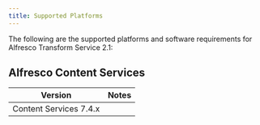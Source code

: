 ```yaml
---
title: Supported Platforms
---
```


The following are the supported platforms and software requirements for Alfresco Transform Service 2.1:

## Alfresco Content Services

|Version|Notes|
|-------|-----|
|Content Services 7.4.x||

